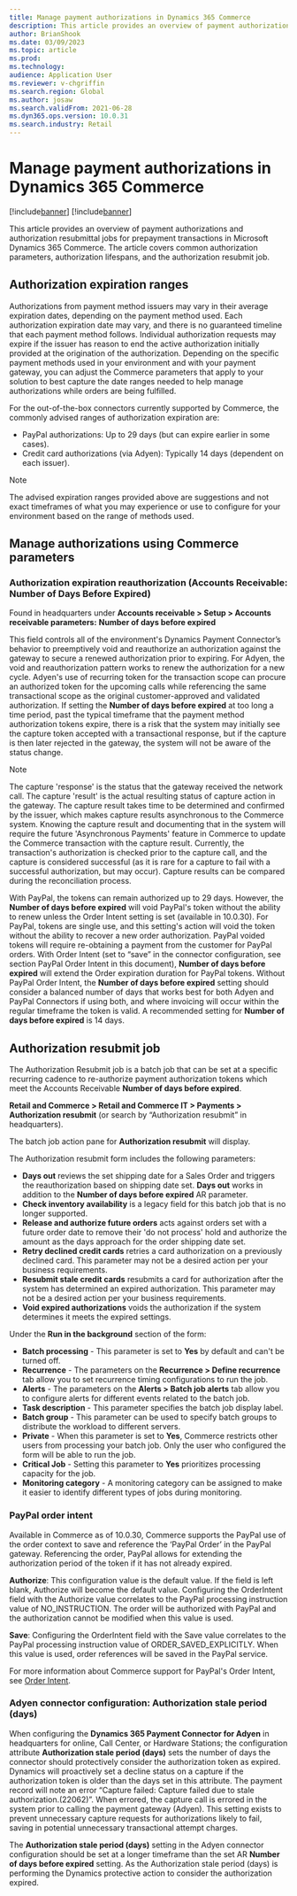 ```yaml
---
title: Manage payment authorizations in Dynamics 365 Commerce
description: This article provides an overview of payment authorizations and authorization resubmittal jobs for prepayment transactions in Microsoft Dynamics 365 Commerce.
author: BrianShook
ms.date: 03/09/2023
ms.topic: article
ms.prod: 
ms.technology: 
audience: Application User
ms.reviewer: v-chgriffin
ms.search.region: Global
ms.author: josaw
ms.search.validFrom: 2021-06-28
ms.dyn365.ops.version: 10.0.31
ms.search.industry: Retail
---
```

# Manage payment authorizations in Dynamics 365 Commerce

[!include[banner](../includes/banner.md)]
[!include[banner](../includes/preview-banner.md)]

This article provides an overview of payment authorizations and authorization resubmittal jobs for prepayment transactions in Microsoft Dynamics 365 Commerce. The article covers common authorization parameters, authorization lifespans, and the authorization resubmit job.

## Authorization expiration ranges

Authorizations from payment method issuers may vary in their average expiration dates, depending on the payment method used. Each authorization expiration date may vary, and there is no guaranteed timeline that each payment method follows. Individual authorization requests may expire if the issuer has reason to end the active authorization initially provided at the origination of the authorization. Depending on the specific payment methods used in your environment and with your payment gateway, you can adjust the Commerce parameters that apply to your solution to best capture the date ranges needed to help manage authorizations while orders are being fulfilled.

For the out-of-the-box connectors currently supported by Commerce, the commonly advised ranges of authorization expiration are:

- PayPal authorizations: Up to 29 days (but can expire earlier in some cases).
- Credit card authorizations (via Adyen): Typically 14 days (dependent on each issuer).
  
> [!NOTE]
> The advised expiration ranges provided above are suggestions and not exact timeframes of what you may experience or use to configure for your environment based on the range of methods used.
  
## Manage authorizations using Commerce parameters

### Authorization expiration reauthorization (Accounts Receivable: Number of Days Before Expired)

Found in headquarters under **Accounts receivable \> Setup \> Accounts receivable parameters:** **Number of days before expired**

This field controls all of the environment's Dynamics Payment Connector’s behavior to preemptively void and reauthorize an authorization against the gateway to secure a renewed authorization prior to expiring. For Adyen, the void and reauthorization pattern works to renew the authorization for a new cycle. Adyen's use of recurring token for the transaction scope can procure an authorized token for the upcoming calls while referencing the same transactional scope as the original customer-approved and validated authorization. If setting the **Number of days before expired** at too long a time period, past the typical timeframe that the payment method authorization tokens expire, there is a risk that the system may initially see the capture token accepted with a transactional response, but if the capture is then later rejected in the gateway, the system will not be aware of the status change. 

>[!NOTE]
> The capture 'response' is the status that the gateway received the network call. The capture 'result' is the actual resulting status of capture action in the gateway. The capture result takes time to be determined and confirmed by the issuer, which makes capture results asynchronous to the Commerce system. Knowing the capture result and documenting that in the system will require the future 'Asynchronous Payments' feature in Commerce to update the Commerce transaction with the capture result. Currently, the transaction's authorization is checked prior to the capture call, and the capture is considered successful (as it is rare for a capture to fail with a successful authorization, but may occur). Capture results can be compared during the reconciliation process.

With PayPal, the tokens can remain authorized up to 29 days. However, the **Number of days before expired** will void PayPal's token without the ability to renew unless the Order Intent setting is set (available in 10.0.30). For PayPal, tokens are single use, and this setting's action will void the token without the ability to recover a new order authorization. PayPal voided tokens will require re-obtaining a payment from the customer for PayPal orders.  With Order Intent (set to “save” in the connector configuration, see section PayPal Order Intent in this document), **Number of days before expired** will extend the Order expiration duration for PayPal tokens. Without PayPal Order Intent, the **Number of days before expired** setting should consider a balanced number of days that works best for both Adyen and PayPal Connectors if using both, and where invoicing will occur within the regular timeframe the token is valid. A recommended setting for **Number of days before expired** is 14 days. 

## Authorization resubmit job

The Authorization Resubmit job is a batch job that can be set at a specific recurring cadence to re-authorize payment authorization tokens which meet the Accounts Receivable **Number of days before expired**.

**Retail and Commerce \> Retail and Commerce IT \> Payments \> Authorization resubmit** (or search by “Authorization resubmit” in headquarters).

The batch job action pane for **Authorization resubmit** will display.

The Authorization resubmit form includes the following parameters:

- **Days out** reviews the set shipping date for a Sales Order and triggers the reauthorization based on shipping date set. **Days out** works in addition to the **Number of days before expired** AR parameter.
- **Check inventory availability** is a legacy field for this batch job that is no longer supported.  
- **Release and authorize future orders** acts against orders set with a future order date to remove their 'do not process' hold and authorize the amount as the days approach for the order shipping date set.
- **Retry declined credit cards** retries a card authorization on a previously declined card. This parameter may not be a desired action per your business requirements.
- **Resubmit stale credit cards** resubmits a card for authorization after the system has determined an expired authorization. This parameter may not be a desired action per your business requirements.
- **Void expired authorizations** voids the authorization if the system determines it meets the expired settings.

Under the **Run in the background** section of the form:

- **Batch processing** - This parameter is set to **Yes** by default and can't be turned off.
- **Recurrence** - The parameters on the **Recurrence \> Define recurrence** tab allow you to set recurrence timing configurations to run the job.
- **Alerts** - The parameters on the **Alerts \> Batch job alerts** tab allow you to configure alerts for different events related to the batch job.
- **Task description** - This parameter specifies the batch job display label.
- **Batch group** - This parameter can be used to specify batch groups to distribute the workload to different servers.
- **Private** - When this parameter is set to **Yes**, Commerce restricts other users from processing your batch job. Only the user who configured the form will be able to run the job.
- **Critical Job** - Setting this parameter to **Yes** prioritizes processing capacity for the job.
- **Monitoring category** - A monitoring category can be assigned to make it easier to identify different types of jobs during monitoring.

### PayPal order intent

Available in Commerce as of 10.0.30, Commerce supports the PayPal use of the order context to save and reference the ‘PayPal Order’ in the PayPal gateway. Referencing the order, PayPal allows for extending the authorization period of the token if it has not already expired. 

**Authorize**: This configuration value is the default value. If the field is left blank, Authorize will become the default value. Configuring the OrderIntent field with the Authorize value correlates to the PayPal processing instruction value of NO_INSTRUCTION. The order will be authorized with PayPal and the authorization cannot be modified when this value is used.

**Save**: Configuring the OrderIntent field with the Save value correlates to the PayPal processing instruction value of ORDER_SAVED_EXPLICITLY. When this value is used, order references will be saved in the PayPal service.

For more information about Commerce support for PayPal's Order Intent, see [Order Intent](../paypal.md#order-intent).

### Adyen connector configuration: Authorization stale period (days)

When configuring the **Dynamics 365 Payment Connector for Adyen** in headquarters for online, Call Center, or Hardware Stations; the configuration attribute **Authorization stale period (days)** sets the number of days the connector should protectively consider the authorization token as expired. Dynamics will proactively set a decline status on a capture if the authorization token is older than the days set in this attribute. The payment record will note an error “Capture failed: Capture failed due to stale authorization.(22062)”. When errored, the capture call is errored in the system prior to calling the payment gateway (Adyen). This setting exists to prevent unnecessary capture requests for authorizations likely to fail, saving in potential unnecessary transactional attempt charges. 

The **Authorization stale period (days)** setting in the Adyen connector configuration should be set at a longer timeframe than the set AR **Number of days before expired** setting. As the Authorization stale period (days) is performing the Dynamics protective action to consider the authorization expired.
